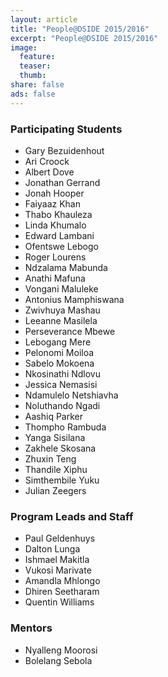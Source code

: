 ```yaml
---
layout: article
title: "People@DSIDE 2015/2016"
excerpt: "People@DSIDE 2015/2016"
image:
  feature:
  teaser:
  thumb:
share: false
ads: false
---
```

### Participating Students
* Gary Bezuidenhout
* Ari	Croock
* Albert Dove
* Jonathan Gerrand
* Jonah	Hooper
* Faiyaaz	Khan
* Thabo	Khauleza
* Linda	Khumalo
* Edward Lambani
* Ofentswe Lebogo
* Roger Lourens
* Ndzalama Mabunda
* Anathi Mafuna
* Vongani	Maluleke
* Antonius Mamphiswana
* Zwivhuya Mashau
* Leeanne	Masilela
* Perseverance Mbewe
* Lebogang Mere
* Pelonomi Moiloa
* Sabelo Mokoena
* Nkosinathi Ndlovu
* Jessica Nemasisi
* Ndamulelo Netshiavha
* Noluthando Ngadi
* Aashiq Parker
* Thompho Rambuda
* Yanga Sisilana
* Zakhele Skosana
* Zhuxin Teng
* Thandile Xiphu
* Simthembile Yuku
* Julian Zeegers

### Program Leads and Staff
* Paul Geldenhuys
* Dalton Lunga
* Ishmael Makitla
* Vukosi Marivate
* Amandla Mhlongo
* Dhiren Seetharam
* Quentin Williams

### Mentors

* Nyalleng Moorosi
* Bolelang Sebola
